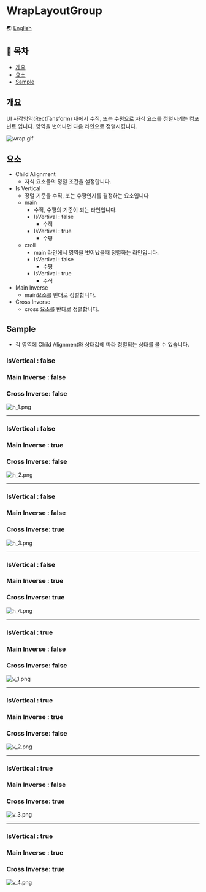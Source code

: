 # WrapLayoutGroup

🌏 [English](README.en.md)

## 🚩 목차

* [개요](#개요)
* [요소](#요소)
* [Sample](#sample)

## 개요
UI 사각영역(RectTansform) 내에서 수직, 또는 수평으로 자식 요소를 정렬시키는 컴포넌트 입니다.
영역을 벗어나면 다음 라인으로 정렬시킵니다.

![wrap.gif](images/wrap.gif)

## 요소

* Child Alignment
    * 자식 요소들의 정렬 조건을 설정합니다.
* Is Vertical
    * 정렬 기준을 수직, 또는 수평인지를 결정하는 요소입니다
    * main
        * 수직, 수평의 기준이 되는 라인입니다.
        * IsVertival : false
            * 수직
        * IsVertival : true
            * 수평
    * croll
        * main 라인에서 영역을 벗어났을때 정렬하는 라인입니다.
        * IsVertival : false
            * 수평
        * IsVertival : true
            * 수직
* Main Inverse
    * main요소를 반대로 정렬합니다.
* Cross Inverse
    * cross 요소를 반대로 정렬합니다.

## Sample
* 각 영역에 Child Alignment와 상태값에 따라 정렬되는 상태를 볼 수 있습니다.

### IsVertical : false
### Main Inverse : false
### Cross Inverse: false
![h_1.png](images/h_1.png)

---

### IsVertical : false
### Main Inverse : true
### Cross Inverse: false
![h_2.png](images/h_2.png)

---

### IsVertical : false
### Main Inverse : false
### Cross Inverse: true
![h_3.png](images/h_3.png)

---

### IsVertical : false
### Main Inverse : true
### Cross Inverse: true
![h_4.png](images/h_4.png)

---

### IsVertical : true
### Main Inverse : false
### Cross Inverse: false
![v_1.png](images/v_1.png)

---

### IsVertical : true
### Main Inverse : true
### Cross Inverse: false
![v_2.png](images/v_2.png)

---

### IsVertical : true
### Main Inverse : false
### Cross Inverse: true
![v_3.png](images/v_3.png)

---

### IsVertical : true
### Main Inverse : true
### Cross Inverse: true
![v_4.png](images/v_4.png)